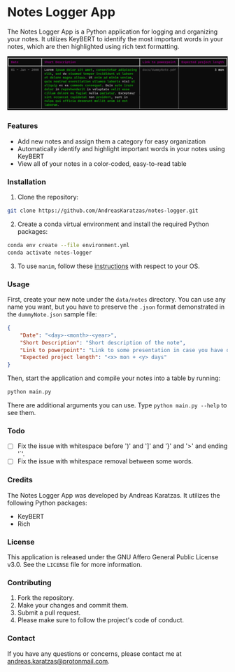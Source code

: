 # Notes Logger App

The Notes Logger App is a Python application for logging and organizing your notes. It utilizes KeyBERT to identify the most important words in your notes, which are then highlighted using rich text formatting.

![Sample](docs/sample.png)

### Features

* Add new notes and assign them a category for easy organization
* Automatically identify and highlight important words in your notes using KeyBERT
* View all of your notes in a color-coded, easy-to-read table

### Installation 

1. Clone the repository:

```bash
git clone https://github.com/AndreasKaratzas/notes-logger.git
```

2. Create a conda virtual environment and install the required Python packages:
```bash
conda env create --file environment.yml
conda activate notes-logger
```
3. To use `manim`, follow these [instructions](https://docs.manim.community/en/stable/installation.html) with respect to your OS.

### Usage

First, create your new note under the `data/notes` directory. You can use any name you want, but you have to preserve the `.json` format demonstrated in the `dummyNote.json` sample file:
    
```json
{
    "Date": "<day>-<month>-<year>",
    "Short Description": "Short description of the note",
    "Link to powerpoint": "Link to some presentation in case you have one",
    "Expected project length": "<x> mon + <y> days"
}
```

Then, start the application and compile your notes into a table by running:
```bash
python main.py
```

There are additional arguments you can use. Type `python main.py --help` to see them.

### Todo

- [ ] Fix the issue with whitespace before ')' and ']' and '}' and '>' and ending '`'.
- [ ] Fix the issue with whitespace removal between some words.

### Credits
The Notes Logger App was developed by Andreas Karatzas. It utilizes the following Python packages:

* KeyBERT
* Rich

### License

This application is released under the GNU Affero General Public License v3.0. See the `LICENSE` file for more information.

### Contributing

1. Fork the repository.
2. Make your changes and commit them.
3. Submit a pull request.
4. Please make sure to follow the project's code of conduct.

### Contact

If you have any questions or concerns, please contact me at [andreas.karatzas@protonmail.com](mailto:andreas.karatzas@protonmail.com).
